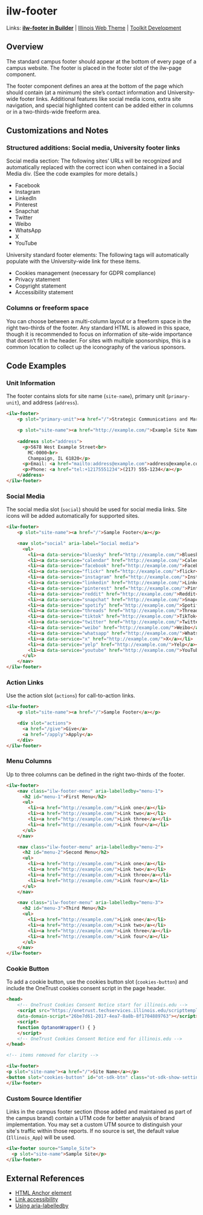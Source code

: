 # ilw-footer

Links: **[ilw-footer in Builder](https://builder3.toolkit.illinois.edu/component/ilw-footer/index.html)** |
[Illinois Web Theme](https://webtheme.illinois.edu/) |
[Toolkit Development](https://github.com/web-illinois/toolkit-management)

## Overview

The standard campus footer should appear at the bottom of every page of a campus website. The footer is placed in the footer slot of the ilw-page component.

The footer component defines an area at the bottom of the page which should contain (at a minimum) the site’s contact information and University-wide footer links. Additional features like social media icons, extra site navigation, and special highlighted content can be added either in columns or in a two-thirds-wide freeform area.

## Customizations and Notes

### Structured additions: Social media, University footer links

Social media section: The following sites’ URLs will be recognized and automatically replaced with the correct icon when contained in a Social Media div. (See the code examples for more details.)

- Facebook
- Instagram
- LinkedIn
- Pinterest
- Snapchat
- Twitter
- Weibo
- WhatsApp
- X
- YouTube

University standard footer elements: The following tags will automatically populate with the University-wide link for these items.

- Cookies management (necessary for GDPR compliance)
- Privacy statement
- Copyright statement
- Accessibility statement

### Columns or freeform space

You can choose between a multi-column layout or a freeform space in the right two-thirds of the footer.
Any standard HTML is allowed in this space, though it is recommended to focus on information of site-wide importance that doesn’t fit in the header.
For sites with multiple sponsorships, this is a common location to collect up the iconography of the various sponsors.

## Code Examples

### Unit Information

The footer contains slots for site name (`site-name`), primary unit (`primary-unit`), and address (`address`).

```html
<ilw-footer>
    <p slot="primary-unit"><a href="/">Strategic Communications and Marketing</a></p>

    <p slot="site-name"><a href="http://example.com/">Example Site Name</a></p>
    
    <address slot="address">
      <p>5678 West Example Street<br>
        MC-0000<br>
        Champaign, IL 61820</p>
      <p>Email: <a href="mailto:address@example.com">address@example.com</a></p>
      <p>Phone: <a href="tel:+12175551234">(217) 555-1234</a></p>
    </address>
</ilw-footer>
```

### Social Media

The social media slot (`social`) should be used for social media links. Site icons will be added automatically for supported sites.

```html
<ilw-footer>
    <p slot="site-name"><a href="/">Sample Footer</a></p>

    <nav slot="social" aria-label="Social media">
      <ul>
        <li><a data-service="bluesky" href="http://example.com/">Bluesky</a></li>
        <li><a data-service="calendar" href="http://example.com/">Calendar</a></li>
        <li><a data-service="facebook" href="http://example.com/">Facebook</a></li>
        <li><a data-service="flickr" href="http://example.com/">flickr</a></li>
        <li><a data-service="instagram" href="http://example.com/">Instagram</a></li>
        <li><a data-service="linkedin" href="http://example.com/">LinkedIn</a></li>
        <li><a data-service="pinterest" href="http://example.com/">Pinterest</a></li>
        <li><a data-service="reddit" href="http://example.com/">Reddit</a></li>
        <li><a data-service="snapchat" href="http://example.com/">Snapchat</a></li>
        <li><a data-service="spotify" href="http://example.com/">Spotify</a></li>
        <li><a data-service="threads" href="http://example.com/">Threads</a></li>
        <li><a data-service="tiktok" href="http://example.com/">TikTok</a></li>
        <li><a data-service="twitter" href="http://example.com/">Twitter</a></li>
        <li><a data-service="weibo" href="http://example.com/">Weibo</a></li>
        <li><a data-service="whatsapp" href="http://example.com/">WhatsApp</a></li>
        <li><a data-service="x" href="http://example.com/">X</a></li>
        <li><a data-service="yelp" href="http://example.com/">Yelp</a></li>
        <li><a data-service="youtube" href="http://example.com/">YouTube</a></li>
      </ul>
    </nav>
</ilw-footer>
```

### Action Links

Use the action slot (`actions`) for call-to-action links.

```html
<ilw-footer>
    <p slot="site-name"><a href="/">Sample Footer</a></p>

    <div slot="actions">
      <a href="/give">Give</a>
      <a href="/apply">Apply</a>
    </div>
</ilw-footer>
```

### Menu Columns

Up to three columns can be defined in the right two-thirds of the footer.

```html
<ilw-footer>
    <nav class="ilw-footer-menu" aria-labelledby="menu-1">
      <h2 id="menu-1">First Menu</h2>
      <ul>
        <li><a href="http://example.com/">Link one</a></li>
        <li><a href="http://example.com/">Link two</a></li>
        <li><a href="http://example.com/">Link three</a></li>
        <li><a href="http://example.com/">Link four</a></li>
      </ul>
    </nav>

    <nav class="ilw-footer-menu" aria-labelledby="menu-2">
      <h2 id="menu-2">Second Menu</h2>
      <ul>
        <li><a href="http://example.com/">Link one</a></li>
        <li><a href="http://example.com/">Link two</a></li>
        <li><a href="http://example.com/">Link three</a></li>
        <li><a href="http://example.com/">Link four</a></li>
      </ul>
    </nav>

    <nav class="ilw-footer-menu" aria-labelledby="menu-3">
      <h2 id="menu-3">Third Menu</h2>
      <ul>
        <li><a href="http://example.com/">Link one</a></li>
        <li><a href="http://example.com/">Link two</a></li>
        <li><a href="http://example.com/">Link three</a></li>
        <li><a href="http://example.com/">Link four</a></li>
      </ul>
    </nav>
</ilw-footer>
```

### Cookie Button

To add a cookie button, use the cookies button slot (`cookies-button`) and include the OneTrust cookies consent script in the page header.

```html
<head>
    <!-- OneTrust Cookies Consent Notice start for illinois.edu -->
    <script src="https://onetrust.techservices.illinois.edu/scripttemplates/otSDKStub.js" id="onetrust-js"
    data-domain-script="26be7d61-2017-4ea7-8a8b-8f1704889763"></script>
    <script>
    function OptanonWrapper() { }
    </script>
    <!-- OneTrust Cookies Consent Notice end for illinois.edu -->
</head>

<!-- items removed for clarity -->

<ilw-footer>
<p slot="site-name"><a href="/">Site Name</a></p>
<button slot="cookies-button" id="ot-sdk-btn" class="ot-sdk-show-settings">About Cookies</button>
</ilw-footer>
```

### Custom Source Identifier

Links in the campus footer section (those added and maintained as part of the campus brand) contain a UTM code for better analysis of brand implementation. You may set a custom UTM source to distinguish your site's traffic within those reports. If no source is set, the default value (`Illinois_App`) will be used.

```html
<ilw-footer source="Sample_Site">
  <p slot="site-name">Sample Site</p>
</ilw-footer>
```

## External References

- [HTML Anchor element](https://developer.mozilla.org/en-US/docs/Web/HTML/Element/a)
- [Link accessibility](https://www.w3.org/WAI/WCAG21/Techniques/html/H30.html)
- [Using aria-labelledby](https://www.w3.org/WAI/tutorials/forms/labels/#using-aria-labelledby)
